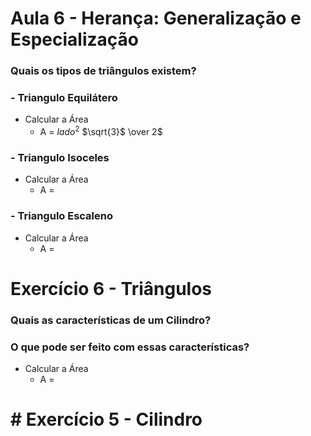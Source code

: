 # Aula 6 - Herança: Generalização e Especialização

### Quais os tipos de triângulos existem?
### - Triangulo Equilátero

  - Calcular a Área
    - A = $lado^2$ $\sqrt{3}$ \over 2$
### - Triangulo Isoceles

  - Calcular a Área
    - A =

### - Triangulo Escaleno

  - Calcular a Área
    - A =
  
# Exercício 6 - Triângulos

### Quais as características de um Cilindro?

### O que pode ser feito com essas características?

- Calcular a Área
  - A =

# # Exercício 5 - Cilindro
